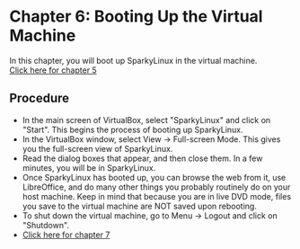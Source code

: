 # Chapter 6: Booting Up the Virtual Machine
In this chapter, you will boot up SparkyLinux in the virtual machine.  
[Click here for chapter 5](https://github.com/rubyonracetracks/tutorial-virtualbox/blob/master/05-configure_virtual_machine.md)

## Procedure
* In the main screen of VirtualBox, select "SparkyLinux" and click on "Start".  This begins the process of booting up SparkyLinux.
* In the VirtualBox window, select View -> Full-screen Mode.  This gives you the full-screen view of SparkyLinux.
* Read the dialog boxes that appear, and then close them.  In a few minutes, you will be in SparkyLinux.
* Once SparkyLinux has booted up, you can browse the web from it, use LibreOffice, and do many other things you probably routinely do on your host machine.  Keep in mind that because you are in live DVD mode, files you save to the virtual machine are NOT saved upon rebooting.
* To shut down the virtual machine, go to Menu -> Logout and click on "Shutdown".
* [Click here for chapter 7](https://github.com/rubyonracetracks/tutorial-virtualbox/blob/master/07-installing_linux.md)
